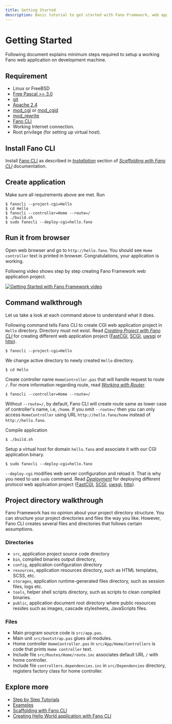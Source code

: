 ```yaml
---
title: Getting Started
description: Basic tutorial to get started with Fano Framework, web application framework for modern Pascal programming language
---
```


<h1 class="major">Getting Started</h1>

Following document explains minimum steps required to setup a working Fano web application on development machine.

## Requirement

- Linux or FreeBSD
- [Free Pascal >= 3.0](https://www.freepascal.org)
- [git](https://git-scm.com/)
- [Apache 2.4](https://httpd.apache.org/)
- [mod_cgi](https://httpd.apache.org/docs/current/mod/mod_cgi.html) or [mod_cgid](https://httpd.apache.org/docs/current/mod/mod_cgid.html)
- [mod_rewrite](https://httpd.apache.org/docs/current/mod/mod_rewrite.html)
- [Fano CLI](https://github.com/fanoframework/fano-cli)
- Working Internet connection.
- Root privilege (for setting up virtual host).

## Install Fano CLI

Install [Fano CLI](https://github.com/fanoframework/fano-cli) as described in *[Installation](/scaffolding-with-fano-cli#installation)* section of *[Scaffolding with Fano CLI](/scaffolding-with-fano-cli)* documentation.

## Create application

Make sure all requirements above are met. Run

```
$ fanocli --project-cgi=Hello
$ cd Hello
$ fanocli --controller=Home --route=/
$ ./build.sh
$ sudo fanocli --deploy-cgi=hello.fano
```

## Run it from browser

Open web browser and go to `http://hello.fano`. You should see `Home controller` text is printed in browser. Congratulations, your application is working.

Following video shows step by step creating Fano Framework web application project.

[![Getting Started with Fano Framework video](https://img.youtube.com/vi/393pMHp8yj8/0.jpg)](https://www.youtube.com/watch?v=393pMHp8yj8 "Getting Started with Fano Framework video")

## Command walkthrough

Let us take a look at each command above to understand what it does.

Following command tells Fano CLI to create CGI web application project in `Hello` directory. Directory must not exist. Read *[Creating Project with Fano CLI](/scaffolding-with-fano-cli/creating-project)* for creating different web application project ([FastCGI](/scaffolding-with-fano-cli/creating-project#scaffolding-fastcgi-project), [SCGI](/scaffolding-with-fano-cli/creating-project#scaffolding-scgi-project), [uwsgi](/scaffolding-with-fano-cli/creating-project#scaffolding-uwsgi-project) or [http](/scaffolding-with-fano-cli/creating-project#scaffolding-libmicrohttpd-project)).

```
$ fanocli --project-cgi=Hello
```
We change active directory to newly created `Hello` directory.
```
$ cd Hello
```

Create controller name `HomeController.pas` that will handle request to route `/`. For more information regarding route, read *[Working with Router](/working-with-router)*.
```
$ fanocli --controller=Home --route=/
```
Without `--route=/`, by default, Fano CLI will create route same as lower case of controller's name, i.e, `/home`. If you omit `--route=/` then you can only access `HomeController` using URL `http://hello.fano/home` instead of `http://hello.fano`.

Compile application
```
$ ./build.sh
```

Setup a virtual host for domain `hello.fano` and associate it with our CGI application binary.
```
$ sudo fanocli --deploy-cgi=hello.fano
```
`--deploy-cgi` modifies web server configuration and reload it. That is why you need to use `sudo` command. Read *[Deployment](/deployment)* for deploying different protocol web application project ([FastCGI](/deployment/fastcgi), [SCGI](/deployment/scgi), [uwsgi](/deployment/uwsgi), [http](/deployment/standalone-web-server)).

## Project directory walkthrough
Fano Framework has no opinion about your project directory structure.
You can structure your project directories and files the way you like.
However, Fano CLI creates several files and directories that follows certain assumptions.

### Directories
- `src`, application project source code directory
- `bin`, compiled binaries output directory,
- `config`, application configuration directory
- `resources`, application resources directory, such as HTML templates, SCSS, etc.
- `storages`, application runtime-generated files directory, such as session files, logs etc.
- `tools`, helper shell scripts directory, such as scripts to clean compiled binaries.
- `public`, application document root directory where public resources resides such as images, cascade stylesheets, JavaScripts files.

### Files

- Main program source code is `src/app.pas`.
- Main unit `src/bootstrap.pas` glues all modules.
- Home controller `HomeController.pas` in `src/App/Home/Controllers` is code that prints `Home controller` text.
- Include file `src/Routes/Home/route.inc` associates default URL `/` with home controller.
- Include file `controllers.dependencies.inc` in `src/Dependencies` directory, registers factory class for home controller.

## Explore more

- [Step by Step Tutorials](/tutorials)
- [Examples](/examples)
- [Scaffolding with Fano CLI](/scaffolding-with-fano-cli)
- [Creating Hello World application with Fano CLI](https://fanoframework.github.io/tutorials/hello-world-application-with-fano-cli)
